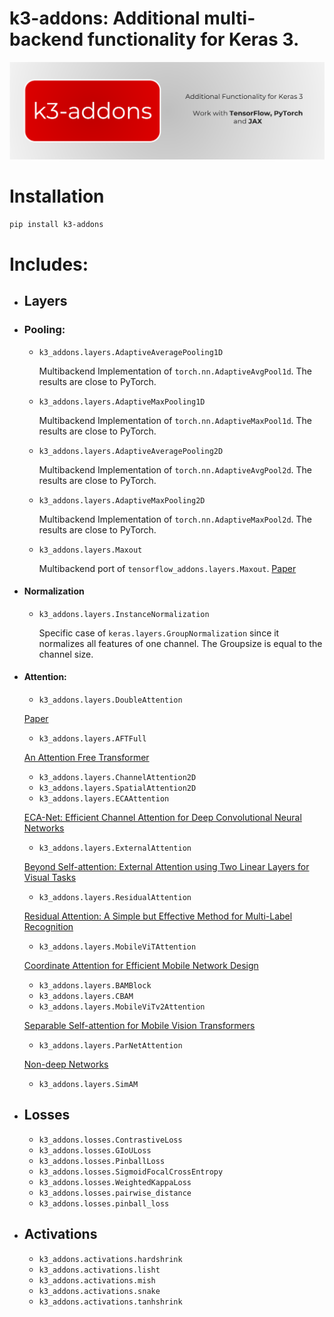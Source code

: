 # k3-addons: Additional multi-backend functionality for Keras 3.
![Logo](.assets/k-addons.png)

# Installation

```bash
pip install k3-addons
```

# Includes:
- ## Layers
- ### Pooling:
    - `k3_addons.layers.AdaptiveAveragePooling1D`

        Multibackend Implementation of `torch.nn.AdaptiveAvgPool1d`. The results are close to PyTorch.  
    - `k3_addons.layers.AdaptiveMaxPooling1D`

        Multibackend Implementation of `torch.nn.AdaptiveMaxPool1d`. The results are close to PyTorch.  
    - `k3_addons.layers.AdaptiveAveragePooling2D`

        Multibackend Implementation of `torch.nn.AdaptiveAvgPool2d`. The results are close to PyTorch.  
    - `k3_addons.layers.AdaptiveMaxPooling2D`

        Multibackend Implementation of `torch.nn.AdaptiveMaxPool2d`. The results are close to PyTorch.  
    - `k3_addons.layers.Maxout`

        Multibackend port of `tensorflow_addons.layers.Maxout`. [Paper](https://arxiv.org/abs/1302.4389)

- #### Normalization
    - `k3_addons.layers.InstanceNormalization`

        Specific case of `keras.layers.GroupNormalization` since
        it normalizes all features of one channel. The Groupsize is equal to the
        channel size. 
- #### Attention:
    - `k3_addons.layers.DoubleAttention`

    [Paper](https://arxiv.org/pdf/1810.11579.pdf)
    - `k3_addons.layers.AFTFull`

    [An Attention Free Transformer](https://arxiv.org/pdf/2105.14103v1.pdf)
    - `k3_addons.layers.ChannelAttention2D`
    - `k3_addons.layers.SpatialAttention2D`
    - `k3_addons.layers.ECAAttention`

    [ECA-Net: Efficient Channel Attention for Deep Convolutional Neural Networks](https://arxiv.org/pdf/1910.03151.pdf)
    - `k3_addons.layers.ExternalAttention`

    [Beyond Self-attention: External Attention using Two Linear Layers for Visual Tasks](https://arxiv.org/abs/2105.02358)
    - `k3_addons.layers.ResidualAttention`

    [Residual Attention: A Simple but Effective Method for Multi-Label Recognition](https://arxiv.org/abs/2108.02456)
    - `k3_addons.layers.MobileViTAttention`

    [Coordinate Attention for Efficient Mobile Network Design](https://arxiv.org/abs/2103.02907)
    - `k3_addons.layers.BAMBlock`
    - `k3_addons.layers.CBAM`
    - `k3_addons.layers.MobileViTv2Attention`

    [Separable Self-attention for Mobile Vision Transformers](https://arxiv.org/abs/2206.02680)

    - `k3_addons.layers.ParNetAttention`

    [Non-deep Networks](https://arxiv.org/abs/2110.07641)
    - `k3_addons.layers.SimAM`

- ## Losses
    - `k3_addons.losses.ContrastiveLoss`
    - `k3_addons.losses.GIoULoss`
    - `k3_addons.losses.PinballLoss`
    - `k3_addons.losses.SigmoidFocalCrossEntropy`
    - `k3_addons.losses.WeightedKappaLoss`
    - `k3_addons.losses.pairwise_distance`
    - `k3_addons.losses.pinball_loss`

- ## Activations

    -  `k3_addons.activations.hardshrink`
    - `k3_addons.activations.lisht`
    - `k3_addons.activations.mish`
    - `k3_addons.activations.snake`
    - `k3_addons.activations.tanhshrink`
